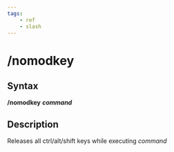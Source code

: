 ```yaml
---
tags:
    - ref
    - slash
---
```

# /nomodkey

## Syntax

**/nomodkey** _**command**_

## Description

Releases all ctrl/alt/shift keys while executing _command_
